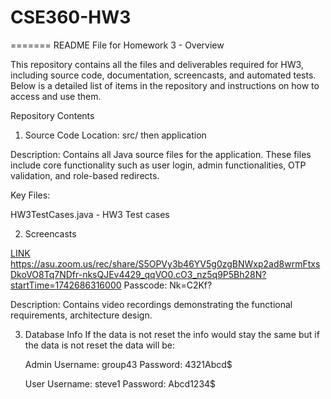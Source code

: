 # CSE360-HW3
=======
README File for Homework 3 - 
Overview

This repository contains all the files and deliverables required for HW3, including source code, documentation, screencasts, and automated tests. Below is a detailed list of items in the repository and instructions on how to access and use them.

Repository Contents
1. Source Code
Location: src/ then application 

Description: Contains all Java source files for the application. These files include core functionality such as user login, admin functionalities, OTP validation, and role-based redirects.

Key Files:

HW3TestCases.java - HW3 Test cases


2. Screencasts
   
[LINK](https://asu.zoom.us/rec/share/S5OPVy3b46YV5g0zgBNWxp2ad8wrmFtxsDkoVO8Tq7NDfr-nksQJEv4429_qqVO0.cO3_nz5q9P5Bh28N?startTime=1742686316000)
https://asu.zoom.us/rec/share/S5OPVy3b46YV5g0zgBNWxp2ad8wrmFtxsDkoVO8Tq7NDfr-nksQJEv4429_qqVO0.cO3_nz5q9P5Bh28N?startTime=1742686316000
Passcode: Nk=C2Kf?

Description: Contains video recordings demonstrating the functional requirements, architecture design.

3. Database Info
   If the data is not reset the info would stay the same but if the data is not reset the data will be:

   Admin
   Username: group43
   Password: 4321Abcd$

   User
   Username: steve1
   Password: Abcd1234$
